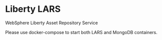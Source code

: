 Liberty LARS
============

WebSphere Liberty Asset Repository Service

Please use docker-compose to start both LARS and MongoDB containers.
